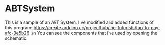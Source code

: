 # ABTSystem

This is a sample of an ABT System.
I've modified and added functions of this program: https://create.arduino.cc/projecthub/the-futurists/tap-to-pay-afc-3e5b26 ./n
You can see the components that i've used by opening the schematic.
